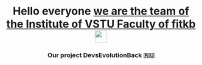 <h1 align="center">Hello everyone <a href="https://daniilshat.ru/" target="_blank">we are the team of the Institute of VSTU Faculty of fitkb</a> 
<img src="https://github.com/blackcater/blackcater/raw/main/images/Hi.gif" height="32"/></h1>
<h3 align="center">Our project DevsEvolutionBack 🇷🇺</h3>
